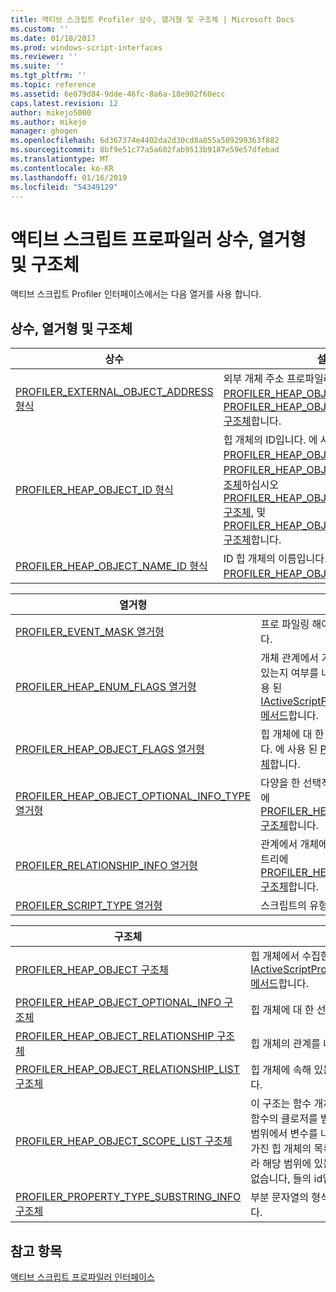 ```yaml
---
title: 액티브 스크립트 Profiler 상수, 열거형 및 구조체 | Microsoft Docs
ms.custom: ''
ms.date: 01/18/2017
ms.prod: windows-script-interfaces
ms.reviewer: ''
ms.suite: ''
ms.tgt_pltfrm: ''
ms.topic: reference
ms.assetid: 6e079d84-9dde-46fc-8a6a-18e902f60ecc
caps.latest.revision: 12
author: mikejo5000
ms.author: mikejo
manager: ghogen
ms.openlocfilehash: 6d367374e4402da2d30cd8a855a509299363f882
ms.sourcegitcommit: 8bf9e51c77a5a602fab9513b9187e59e57dfebad
ms.translationtype: MT
ms.contentlocale: ko-KR
ms.lasthandoff: 01/16/2019
ms.locfileid: "54349129"
---
```

# <a name="active-script-profiler-constants-enumerations-and-structures"></a>액티브 스크립트 프로파일러 상수, 열거형 및 구조체
액티브 스크립트 Profiler 인터페이스에서는 다음 열거를 사용 합니다.  
  
## <a name="constants-enumerations-and-structures"></a>상수, 열거형 및 구조체  
  
|상수|설명|  
|---------------|-----------------|  
|[PROFILER_EXTERNAL_OBJECT_ADDRESS 형식](../../winscript/reference/profiler-external-object-address-type.md)|외부 개체 주소 프로파일러입니다. 레지스트리에 [PROFILER_HEAP_OBJECT 구조체](../../winscript/reference/profiler-heap-object-structure.md) 하 고 [PROFILER_HEAP_OBJECT_RELATIONSHIP 구조체](../../winscript/reference/profiler-heap-object-relationship-structure.md)합니다.|  
|[PROFILER_HEAP_OBJECT_ID 형식](../../winscript/reference/profiler-heap-object-id-type.md)|힙 개체의 ID입니다. 에 사용 되는 [PROFILER_HEAP_OBJECT 구조체](../../winscript/reference/profiler-heap-object-structure.md)[PROFILER_HEAP_OBJECT_SCOPE_LIST 구조체](../../winscript/reference/profiler-heap-object-scope-list-structure.md)하십시오 [PROFILER_HEAP_OBJECT_OPTIONAL_INFO 구조체](../../winscript/reference/profiler-heap-object-optional-info-structure.md), 및 [PROFILER_HEAP_OBJECT_RELATIONSHIP 구조체](../../winscript/reference/profiler-heap-object-relationship-structure.md)합니다.|  
|[PROFILER_HEAP_OBJECT_NAME_ID 형식](../../winscript/reference/profiler-heap-object-name-id-type.md)|ID 힙 개체의 이름입니다. 레지스트리에 [PROFILER_HEAP_OBJECT 구조체](../../winscript/reference/profiler-heap-object-structure.md)합니다.|  
  
|열거형|설명|  
|------------------|-----------------|  
|[PROFILER_EVENT_MASK 열거형](../../winscript/reference/profiler-event-mask-enumeration.md)|프로 파일링 해야 하는 이벤트의 형식을 나타냅니다.|  
|[PROFILER_HEAP_ENUM_FLAGS 열거형](../../winscript/reference/profiler-heap-enum-flags-enumeration.md)|개체 관계에서 가리킨 힙 개체에 대 한 추가 정보가 있는지 여부를 나타내는 플래그 노출 됩니다. 에 사용 된 [IActiveScriptProfilerControl5::EnumHeap2 메서드](../../winscript/reference/iactivescriptprofilercontrol5-enumheap2-method.md)합니다.|  
|[PROFILER_HEAP_OBJECT_FLAGS 열거형](../../winscript/reference/profiler-heap-object-flags-enumeration.md)|힙 개체에 대 한 기본 정보를 나타내는 플래그입니다. 에 사용 된 [PROFILER_HEAP_OBJECT 구조체](../../winscript/reference/profiler-heap-object-structure.md)합니다.|  
|[PROFILER_HEAP_OBJECT_OPTIONAL_INFO_TYPE 열거형](../../winscript/reference/profiler-heap-object-optional-info-type-enumeration.md)|다양을 한 선택적 정보를 나타냅니다. 레지스트리에 [PROFILER_HEAP_OBJECT_OPTIONAL_INFO 구조체](../../winscript/reference/profiler-heap-object-optional-info-structure.md)합니다.|  
|[PROFILER_RELATIONSHIP_INFO 열거형](../../winscript/reference/profiler-relationship-info-enumeration.md)|관계에서 개체에 대 한 정보를 나타냅니다. 레지스트리에 [PROFILER_HEAP_OBJECT_RELATIONSHIP 구조체](../../winscript/reference/profiler-heap-object-relationship-structure.md)합니다.|  
|[PROFILER_SCRIPT_TYPE 열거형](../../winscript/reference/profiler-script-type-enumeration.md)|스크립트의 유형을 지정합니다.|  
  
|구조체|설명|  
|----------------|-----------------|  
|[PROFILER_HEAP_OBJECT 구조체](../../winscript/reference/profiler-heap-object-structure.md)|힙 개체에서 수집한 나타냅니다 [IActiveScriptProfilerControl3::EnumHeap 메서드](../../winscript/reference/iactivescriptprofilercontrol3-enumheap-method.md)합니다.|  
|[PROFILER_HEAP_OBJECT_OPTIONAL_INFO 구조체](../../winscript/reference/profiler-heap-object-optional-info-structure.md)|힙 개체에 대 한 선택적 정보를 나타냅니다.|  
|[PROFILER_HEAP_OBJECT_RELATIONSHIP 구조체](../../winscript/reference/profiler-heap-object-relationship-structure.md)|힙 개체의 관계를 나타냅니다.|  
|[PROFILER_HEAP_OBJECT_RELATIONSHIP_LIST 구조체](../../winscript/reference/profiler-heap-object-relationship-list-structure.md)|힙 개체에 속해 있는 관계의 목록을 나타냅니다.|  
|[PROFILER_HEAP_OBJECT_SCOPE_LIST 구조체](../../winscript/reference/profiler-heap-object-scope-list-structure.md)|이 구조는 함수 개체와 연결 합니다. 범위 목록 함수의 클로저를 범위는 각 범위는 각 지정 된 범위에서 변수를 나타내는 연결 된 속성 목록 가진 힙 개체의 목록을 나타냅니다. 경우에 따라 해당 범위에 있는 개체의 이름을 사용할 수 없습니다, 들의 id입니다.|  
|[PROFILER_PROPERTY_TYPE_SUBSTRING_INFO 구조체](../../winscript/reference/profiler-property-type-substring-info-structure.md)|부분 문자열의 형식에 대 한 정보를 나타냅니다.|  
  
## <a name="see-also"></a>참고 항목  
 [액티브 스크립트 프로파일러 인터페이스](../../winscript/reference/active-script-profiler-interfaces.md)